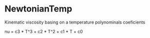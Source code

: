 # NewtonianTemp
Kinematic viscosity basing on a temperature polynominals coeficients

nu = c3 * T^3 + c2 * T^2 + c1 * T + c0
